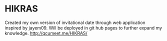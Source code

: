 # HIKRAS
Created my own version of  invitational date through web application inspired by jayem09. Will be deployed in git hub pages to further expand my knowledge. http://qcumeet.me/HIKRAS/
